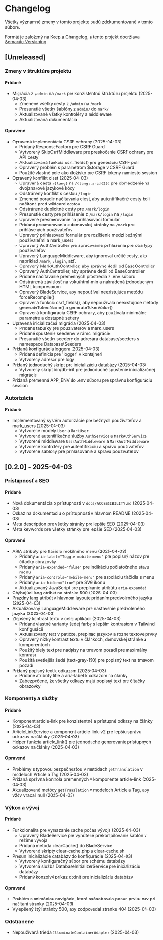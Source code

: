 # Changelog

Všetky významné zmeny v tomto projekte budú zdokumentované v tomto súbore.

Formát je založený na [Keep a Changelog](https://keepachangelog.com/en/1.0.0/),
a tento projekt dodržiava [Semantic Versioning](https://semver.org/spec/v2.0.0.html).

## [Unreleased]

### Zmeny v štruktúre projektu

#### Pridané
- Migrácia z `/admin` na `/mark` pre konzistentnú štruktúru projektu (2025-04-03)
  - Zmenené všetky cesty z `/admin` na `/mark`
  - Presunutié všetky šablóny z `admin/` do `mark/`
  - Aktualizované všetky kontroléry a middleware
  - Aktualizovaná dokumentácia

#### Opravené
- Opravená implementácia CSRF ochrany (2025-04-03)
  - Pridaný ResponseFactory pre CSRF Guard
  - Vytvorený SkipCsrfMiddleware pre preskočenie CSRF ochrany pre API cesty
  - Aktualizovaná funkcia csrf_fields() pre generáciu CSRF polí
  - Opravený problém s parametrom $storage v CSRF Guard
  - Použité vlastné pole ako úložisko pre CSRF tokeny namiesto session
- Opravený konflikt ciest (2025-04-03)
  - Upravená cesta `/{lang}` na `/{lang:[a-z]{2}}` pre obmedzenie na dvojznakové jazykové kódy
  - Odstránený konflikt s cestou `/login`
  - Zmenené poradie načítavania ciest, aby autentifikačné cesty boli načítané pred wildcard cestou
  - Odstránené duplicitné cesty pre `/mark/login`
  - Presunutié cesty pre prihlásenie z `/mark/login` na `/login`
  - Upravené presmerovanie na prihlasovací formulár
  - Pridané presmerovanie z domovskej stránky na `/mark` pre prihlásených používateľov
  - Upravený prihlasovací formulár pre rozlíšenie medzi bežnými používateľmi a mark_users
  - Upravený AuthController pre spracovanie prihlásenia pre oba typy používateľov
  - Upravený LanguageMiddleware, aby ignoroval určité cesty, ako napríklad `/mark`, `/login`, atď.
  - Opravený MarkAuthController, aby správne dedil od BaseController
  - Opravený AuthController, aby správne dedil od BaseController
  - Pridané načítavanie premenných prostredia z .env súboru
  - Odstránená závislosť na voku/html-min a nahradená jednoduchým HTML kompresorom
  - Opravený BladeService, aby nepoužíval neexistujúcu metódu forceRecompile()
  - Opravená funkcia csrf_fields(), aby nepoužívala neexistujúce metódy generateTokenName() a generateTokenValue()
  - Opravená konfigurácia CSRF ochrany, aby používala minimálne parametre a dostupné settery
- Upravená inicializačná migrácia (2025-04-03)
  - Pridané tabuľky pre používateľov a mark_users
  - Pridané spustenie seederov v rámci migrácie
  - Presunutié všetky seedery do adresára database/seeders s namespace Database\Seeders
- Pridaná konfigurácia loggera (2025-04-03)
  - Pridaná definícia pre 'logger' v kontajneri
  - Vytvorený adresár pre logy
- Pridaný jednoduchý skript pre inicializáciu databázy (2025-04-03)
  - Vytvorený skript bin/db-init pre jednoduché spustenie inicializačnej migrácie
- Pridaná premenná APP_ENV do .env súboru pre správnu konfiguráciu session

### Autorizácia

#### Pridané
- Implementovaný systém autorizácie pre bežných používateľov a mark_users (2025-04-03)
  - Vytvorené modely `User` a `MarkUser`
  - Vytvorené autentifikačné služby `AuthService` a `MarkAuthService`
  - Vytvorené middleware `UserAuthMiddleware` a `MarkAuthMiddleware`
  - Vytvorené kontroléry pre autentifikáciu a správu používateľov
  - Vytvorené šablóny pre prihlasovanie a správu používateľov

## [0.2.0] - 2025-04-03

### Prístupnosť a SEO

#### Pridané
- Nová dokumentácia o prístupnosti v `docs/ACCESSIBILITY.md` (2025-04-03)
- Odkaz na dokumentáciu o prístupnosti v hlavnom README (2025-04-03)
- Meta description pre všetky stránky pre lepšie SEO (2025-04-03)
- Meta keywords pre všetky stránky pre lepšie SEO (2025-04-03)

#### Opravené
- ARIA atribúty pre tlačidlo mobilného menu (2025-04-03)
  - Pridaný `aria-label="Toggle mobile menu"` pre popisný názov pre čítačky obrazovky
  - Pridaný `aria-expanded="false"` pre indikáciu počiatočného stavu menu
  - Pridaný `aria-controls="mobile-menu"` pre asociáciu tlačidla s menu
  - Pridaný `aria-hidden="true"` pre SVG ikonu
  - Aktualizovaný JavaScript pre prepínanie atribútu `aria-expanded`
- Chýbajúci lang atribút na stránke 500 (2025-04-03)
- Prázdny lang atribút v hlavnom layoute pridaním predvoleného jazyka (2025-04-03)
- Aktualizovaný LanguageMiddleware pre nastavenie predvoleného jazyka (2025-04-03)
- Zlepšený kontrast textu v celej aplikácii (2025-04-03)
  - Pridané vlastné varianty šedej farby s lepším kontrastom v Tailwind konfigurácii
  - Aktualizovaný text v pätičke, prepínač jazykov a rôzne textové prvky
  - Opravený nízky kontrast textu v článkoch, domovskej stránke a komponentoch
  - Použitý biely text pre nadpisy na tmavom pozadí pre maximálny kontrast
  - Použitá svetlejšia šedá (text-gray-150) pre popisný text na tmavom pozadí
- Pridaný popisný text k odkazom (2025-04-03)
  - Pridané atribúty title a aria-label k odkazom na články
  - Zabezpečené, že všetky odkazy majú popisný text pre čítačky obrazovky

### Komponenty a služby

#### Pridané
- Komponent article-link pre konzistentné a prístupné odkazy na články (2025-04-03)
- ArticleLinkService a komponent article-link-v2 pre lepšiu správu odkazov na články (2025-04-03)
- Helper funkcia article_link() pre jednoduché generovanie prístupných odkazov na články (2025-04-03)

#### Opravené
- Problémy s typovou bezpečnosťou v metódach `getTranslation` v modeloch Article a Tag (2025-04-03)
- Pridaná správna kontrola premenných v komponente article-link (2025-04-03)
- Aktualizované metódy `getTranslation` v modeloch Article a Tag, aby vždy vracali null (2025-04-03)

### Výkon a vývoj

#### Pridané
- Funkcionalita pre vymazanie cache počas vývoja (2025-04-03)
  - Upravený BladeService pre vynútené prekompilovanie šablón v režime vývoja
  - Pridaná metóda clearCache() do BladeService
  - Vytvorené skripty clear-cache.php a clear-cache.sh
- Presun inicializácie databázy do konfigurácie (2025-04-03)
  - Vytvorený konfiguračný súbor pre schému databázy
  - Vytvorená služba DatabaseInitializerService pre inicializáciu databázy
  - Pridaný konzolvý príkaz db:init pre inicializáciu databázy

#### Opravené
- Problém s animáciou navigácie, ktorá spôsobovala posun prvku nav pri načítaní stránky (2025-04-03)
- Vylepšený štýl stránky 500, aby zodpovedal stránke 404 (2025-04-03)

### Odstránené
- Nepoužívaná trieda `IlluminateContainerAdapter` (2025-04-03)